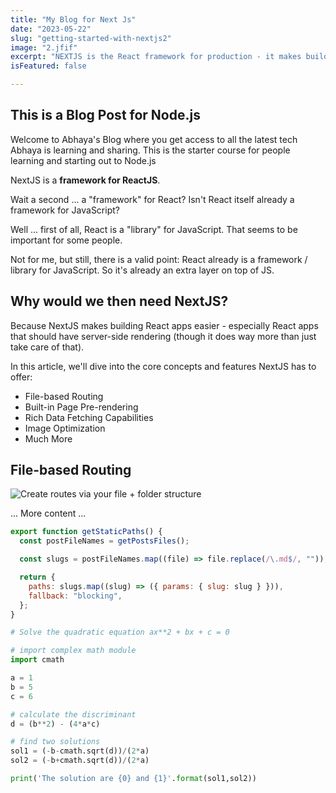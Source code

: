 ```yaml
---
title: "My Blog for Next Js"
date: "2023-05-22"
slug: "getting-started-with-nextjs2"
image: "2.jfif"
excerpt: "NEXTJS is the React framework for production - it makes building fullstack React apps and sites a breeze  and ships with built-in SSR/SSG."
isFeatured: false

---
```


## This is a Blog Post for Node.js

Welcome to Abhaya's Blog where you get access to all the latest tech Abhaya is learning and sharing. This is the starter course for people learning and starting out to Node.js

NextJS is a&nbsp;**framework for ReactJS**.

Wait a second ... a "framework" for React? Isn't React itself already a framework for JavaScript?

Well ... first of all, React is a "library" for JavaScript. That seems to be important for some people.

Not for me, but still, there is a valid point: React already is a framework / library for JavaScript. So it's already an extra layer on top of JS.

## Why would we then need NextJS?

Because NextJS makes building React apps easier - especially React apps that should have server-side rendering (though it does way more than just take care of that).

In this article, we'll dive into the core concepts and features NextJS has to offer:

- File-based Routing
- Built-in Page Pre-rendering
- Rich Data Fetching Capabilities
- Image Optimization
- Much More

## File-based Routing

![Create routes via your file + folder structure](/posts/getting-started-with-nextjs2/FBR.png)

... More content ...


```js
export function getStaticPaths() {
  const postFileNames = getPostsFiles();

  const slugs = postFileNames.map((file) => file.replace(/\.md$/, ""));

  return {
    paths: slugs.map((slug) => ({ params: { slug: slug } })),
    fallback: "blocking",
  };
}   
```


```python
# Solve the quadratic equation ax**2 + bx + c = 0

# import complex math module
import cmath

a = 1
b = 5
c = 6

# calculate the discriminant
d = (b**2) - (4*a*c)

# find two solutions
sol1 = (-b-cmath.sqrt(d))/(2*a)
sol2 = (-b+cmath.sqrt(d))/(2*a)

print('The solution are {0} and {1}'.format(sol1,sol2))
```
 